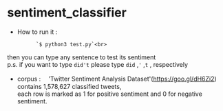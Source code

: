 # sentiment_classifier
* How to run it :

            `$ python3 test.py`<br>
then you can type any sentence to test its sentiment <br>
p.s. if you want to type `did't` please type `did` ,`'` ,`t` , respectively

* corpus :　
'Twitter Sentiment Analysis Dataset'(https://goo.gl/dH6Zi2) 
contains 1,578,627 classified tweets, <br>each row is marked as 1 for positive sentiment and 0 for negative sentiment.
            
